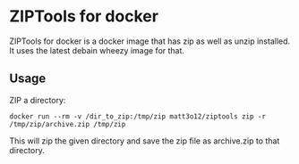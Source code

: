 # ZIPTools for docker #
ZIPTools for docker is a docker image that has zip as well as unzip installed. It uses the latest debain wheezy image for that. 

## Usage ##
ZIP a directory:
    
    docker run --rm -v /dir_to_zip:/tmp/zip matt3o12/ziptools zip -r /tmp/zip/archive.zip /tmp/zip

This will zip the given directory and save the zip file as archive.zip to that directory.

